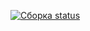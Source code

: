 [![Сборка status](https://ci.appveyor.com/api/projects/status/qt326alwbrx8c09t?svg=true)](https://ci.appveyor.com/project/Berestanadi/api-ci-1-2)
